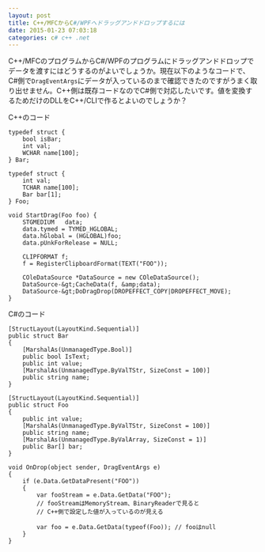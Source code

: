 ```yaml
---
layout: post
title: C++/MFCからC#/WPFへドラッグアンドドロップするには
date: 2015-01-23 07:03:18
categories: c# c++ .net
---
```

<p>C++/MFCのプログラムからC#/WPFのプログラムにドラッグアンドドロップでデータを渡すにはどうするのがよいでしょうか。現在以下のようなコードで、C#側で<code>DragEventArgs</code>にデータが入っているのまで確認できたのですがうまく取り出せません。C++側は既存コードなのでC#側で対応したいです。値を変換するためだけのDLLをC++/CLIで作るとよいのでしょうか？</p>

<p>C++のコード</p>

```
typedef struct {
    bool isBar;
    int val;
    WCHAR name[100];
} Bar;

typedef struct {
    int val;
    TCHAR name[100];
    Bar bar[1];
} Foo;

void StartDrag(Foo foo) {
    STGMEDIUM   data;
    data.tymed = TYMED_HGLOBAL;
    data.hGlobal = (HGLOBAL)foo;
    data.pUnkForRelease = NULL;

    CLIPFORMAT f;
    f = RegisterClipboardFormat(TEXT("FOO"));

    COleDataSource *DataSource = new COleDataSource();
    DataSource-&gt;CacheData(f, &amp;data);
    DataSource-&gt;DoDragDrop(DROPEFFECT_COPY|DROPEFFECT_MOVE);
}
```

<p>C#のコード</p>

```
[StructLayout(LayoutKind.Sequential)]
public struct Bar
{
    [MarshalAs(UnmanagedType.Bool)]
    public bool IsText;
    public int value;
    [MarshalAs(UnmanagedType.ByValTStr, SizeConst = 100)]
    public string name;
}

[StructLayout(LayoutKind.Sequential)]
public struct Foo
{
    public int value;
    [MarshalAs(UnmanagedType.ByValTStr, SizeConst = 100)]
    public string name;
    [MarshalAs(UnmanagedType.ByValArray, SizeConst = 1)]
    public Bar[] bar;
}

void OnDrop(object sender, DragEventArgs e)
{
    if (e.Data.GetDataPresent("FOO"))
    {
        var fooStream = e.Data.GetData("FOO");
        // fooStreamはMemoryStream、BinaryReaderで見ると
        // C++側で設定した値が入っているのが見える

        var foo = e.Data.GetData(typeof(Foo)); // fooはnull
    }
}
```
